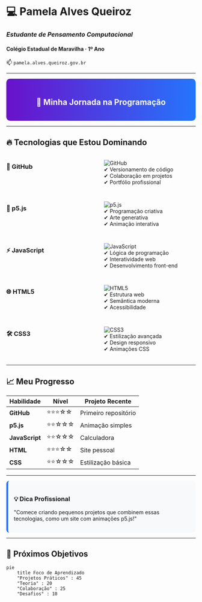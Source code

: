   
# 💻 Pamela Alves Queiroz  
### *Estudante de Pensamento Computacional*  
#### Colégio Estadual de Maravilha · 1º Ano  
📫 `pamela.alves.queiroz.gov.br`  

---

<div align="center" style="background: linear-gradient(to right, #6a11cb, #2575fc); padding: 20px; border-radius: 10px; color: white;">
  <h2>🚀 Minha Jornada na Programação</h2>
</div>

---

## 🔥 Tecnologias que Estou Dominando  

<div style="display: grid; grid-template-columns: repeat(auto-fit, minmax(200px, 1fr)); gap: 15px; margin: 20px 0;">

### 🐙 GitHub  
![GitHub](https://img.shields.io/badge/GitHub-181717?style=for-the-badge&logo=github&logoColor=white)  
✔ Versionamento de código  
✔ Colaboração em projetos  
✔ Portfólio profissional  

### 🎨 p5.js  
![p5.js](https://img.shields.io/badge/p5.js-ED225D?style=for-the-badge&logo=p5.js&logoColor=white)  
✔ Programação criativa  
✔ Arte generativa  
✔ Animação interativa  

### ⚡ JavaScript  
![JavaScript](https://img.shields.io/badge/JavaScript-F7DF1E?style=for-the-badge&logo=javascript&logoColor=black)  
✔ Lógica de programação  
✔ Interatividade web  
✔ Desenvolvimento front-end  

### 🌐 HTML5  
![HTML5](https://img.shields.io/badge/HTML5-E34F26?style=for-the-badge&logo=html5&logoColor=white)  
✔ Estrutura web  
✔ Semântica moderna  
✔ Acessibilidade  

### 🛠 CSS3  
![CSS3](https://img.shields.io/badge/CSS3-1572B6?style=for-the-badge&logo=css3&logoColor=white)  
✔ Estilização avançada  
✔ Design responsivo  
✔ Animações CSS  

</div>

---

## 📈 Meu Progresso  

| Habilidade       | Nível       | Projeto Recente |  
|------------------|-------------|-----------------|  
| **GitHub**       | ⭐⭐⭐☆☆     | Primeiro repositório |  
| **p5.js**        | ⭐⭐☆☆☆     | Animação simples |  
| **JavaScript**   | ⭐⭐☆☆☆     | Calculadora |  
| **HTML**         | ⭐⭐⭐☆☆     | Site pessoal |  
| **CSS**          | ⭐⭐☆☆☆     | Estilização básica |  

---

<div style="background: #f8f9fa; padding: 15px; border-radius: 8px; border-left: 5px solid #2575fc;">
  <h3>💡 Dica Profissional</h3>
  <p>"Comece criando pequenos projetos que combinem essas tecnologias, como um site com animações p5.js!"</p>
</div>

---

## 🌟 Próximos Objetivos  

```mermaid
pie
    title Foco de Aprendizado
    "Projetos Práticos" : 45
    "Teoria" : 20
    "Colaboração" : 25
    "Desafios" : 10
